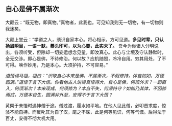 ## 自心是佛不属渐次

大颠云：“既无物，即真物。”真物者，此我也。可见知我则无一切物，有一切物则我迷矣。

大颠上堂云：“学道之人，须识自家本心。将心相示，方可见道。__多见时辈，只认扬眉瞬目，一语一默，蓦头印可，以为心要，此实未了。__ 吾今为你诸人分明说出，各须听受，但除却一切妄运想念见量，即汝真心。此心与尘境及守认静默时，全无交涉。即心是佛，不待修治。何以故？应机随照，冷冷自用。穷其用处，了不可得。唤作妙用，乃是本心。大须护持，不可容易。”

*道悟谒马祖，祖曰：“识取自心本来是佛，不属渐次，不假修持，体自如如，万德圆满。”道悟于言下大悟。你看他古人说得真悟得大，自心是佛，何须外求？一超直入，何须渐次？本来现成，何须修为？本自不失，何须持守？如如乃其体，不因修而成，万德本自生，圆满非外至，安得不于言下大悟？*

 黄檗于未悟时遇神僧于途。僧过渡，履水如平地。在他人见此僧，必叩首求度，惊骇不能自持。而反叱其为自了汉，麾之不睬，此是何等见识，何等气慨。后得法于百丈，安得不彻大机大用。

